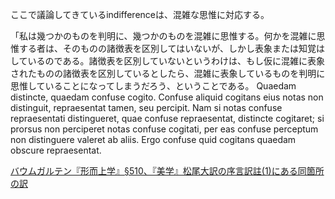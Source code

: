 ここで議論してきているindifferenceは、混雑な思惟に対応する。

「私は幾つかのものを判明に、幾つかのものを混雑に思惟する。何かを混雑に思惟する者は、そのものの諸徴表を区別してはいないが、しかし表象または知覚はしているのである。諸徴表を区別していないというわけは、もし仮に混雑に表象されたものの諸徴表を区別しているとしたら、混雑に表象しているものを判明に思惟していることになってしまうだろう、ということである。
Quaedam distincte, quaedam confuse cogito. Confuse aliquid cogitans eius notas non distinguit, repraesentat tamen, seu percipit. Nam si notas confuse repraesentati distingueret, quae confuse repraesentat, distincte cogitaret; si prorsus non perciperet notas confuse cogitati, per eas confuse perceptum non distinguere valeret ab aliis. Ergo confuse quid cogitans quaedam obscure repraesentat.

[バウムガルテン『形而上学』§510、『美学』松尾大訳の序言訳註(1)にある同箇所の訳](https://korpora.org/kant/agb-metaphysica/II3Ba.html#510)
